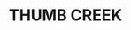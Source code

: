 ---
lastmod: '2025-04-06T06:05:20+00:00'
latitude: -30.77067
layout: suburb
longitude: 152.751629
postcode: '2447'
state: NSW
title: THUMB CREEK
url: /nsw/thumb-creek/
---